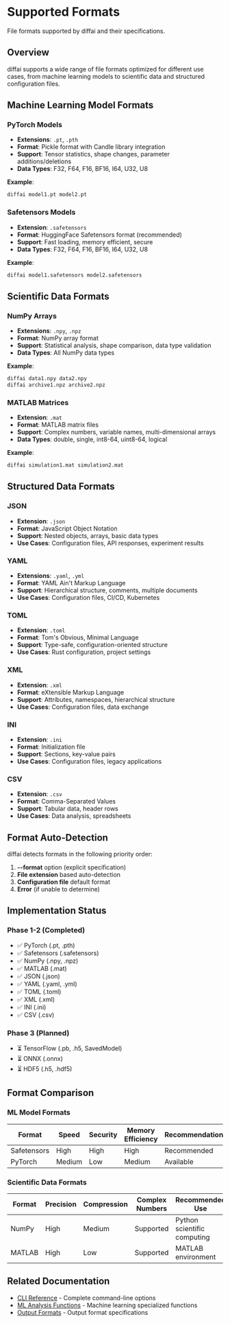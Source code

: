 # Supported Formats

File formats supported by diffai and their specifications.

## Overview

diffai supports a wide range of file formats optimized for different use cases, from machine learning models to scientific data and structured configuration files.

## Machine Learning Model Formats

### PyTorch Models
- **Extensions**: `.pt`, `.pth`
- **Format**: Pickle format with Candle library integration
- **Support**: Tensor statistics, shape changes, parameter additions/deletions
- **Data Types**: F32, F64, F16, BF16, I64, U32, U8

**Example**:
```bash
diffai model1.pt model2.pt
```

### Safetensors Models
- **Extension**: `.safetensors`
- **Format**: HuggingFace Safetensors format (recommended)
- **Support**: Fast loading, memory efficient, secure
- **Data Types**: F32, F64, F16, BF16, I64, U32, U8

**Example**:
```bash
diffai model1.safetensors model2.safetensors
```

## Scientific Data Formats

### NumPy Arrays
- **Extensions**: `.npy`, `.npz`
- **Format**: NumPy array format
- **Support**: Statistical analysis, shape comparison, data type validation
- **Data Types**: All NumPy data types

**Example**:
```bash
diffai data1.npy data2.npy
diffai archive1.npz archive2.npz
```

### MATLAB Matrices
- **Extension**: `.mat`
- **Format**: MATLAB matrix files
- **Support**: Complex numbers, variable names, multi-dimensional arrays
- **Data Types**: double, single, int8-64, uint8-64, logical

**Example**:
```bash
diffai simulation1.mat simulation2.mat
```

## Structured Data Formats

### JSON
- **Extension**: `.json`
- **Format**: JavaScript Object Notation
- **Support**: Nested objects, arrays, basic data types
- **Use Cases**: Configuration files, API responses, experiment results

### YAML
- **Extensions**: `.yaml`, `.yml`
- **Format**: YAML Ain't Markup Language
- **Support**: Hierarchical structure, comments, multiple documents
- **Use Cases**: Configuration files, CI/CD, Kubernetes

### TOML
- **Extension**: `.toml`
- **Format**: Tom's Obvious, Minimal Language
- **Support**: Type-safe, configuration-oriented structure
- **Use Cases**: Rust configuration, project settings

### XML
- **Extension**: `.xml`
- **Format**: eXtensible Markup Language
- **Support**: Attributes, namespaces, hierarchical structure
- **Use Cases**: Configuration files, data exchange

### INI
- **Extension**: `.ini`
- **Format**: Initialization file
- **Support**: Sections, key-value pairs
- **Use Cases**: Configuration files, legacy applications

### CSV
- **Extension**: `.csv`
- **Format**: Comma-Separated Values
- **Support**: Tabular data, header rows
- **Use Cases**: Data analysis, spreadsheets

## Format Auto-Detection

diffai detects formats in the following priority order:

1. **--format** option (explicit specification)
2. **File extension** based auto-detection
3. **Configuration file** default format
4. **Error** (if unable to determine)

## Implementation Status

### Phase 1-2 (Completed)
- ✅ PyTorch (.pt, .pth)
- ✅ Safetensors (.safetensors)
- ✅ NumPy (.npy, .npz)
- ✅ MATLAB (.mat)
- ✅ JSON (.json)
- ✅ YAML (.yaml, .yml)
- ✅ TOML (.toml)
- ✅ XML (.xml)
- ✅ INI (.ini)
- ✅ CSV (.csv)

### Phase 3 (Planned)
- ⏳ TensorFlow (.pb, .h5, SavedModel)
- ⏳ ONNX (.onnx)
- ⏳ HDF5 (.h5, .hdf5)

## Format Comparison

### ML Model Formats

| Format | Speed | Security | Memory Efficiency | Recommendation |
|--------|-------|----------|------------------|----------------|
| Safetensors | High | High | High | Recommended |
| PyTorch | Medium | Low | Medium | Available |

### Scientific Data Formats

| Format | Precision | Compression | Complex Numbers | Recommended Use |
|--------|-----------|-------------|-----------------|-----------------|
| NumPy | High | Medium | Supported | Python scientific computing |
| MATLAB | High | Low | Supported | MATLAB environment |

## Related Documentation

- [CLI Reference](cli-reference.md) - Complete command-line options
- [ML Analysis Functions](ml-analysis.md) - Machine learning specialized functions
- [Output Formats](output-formats.md) - Output format specifications

